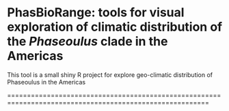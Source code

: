 # PhasBioRange: tools for visual exploration of climatic distribution of the *Phaseoulus* clade in the Americas

This tool is a small shiny R project for explore geo-climatic distribution of Phaseoulus in the Americas

=========================================================================================================

